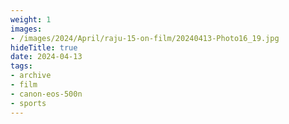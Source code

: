 ```yaml
---
weight: 1
images:
- /images/2024/April/raju-15-on-film/20240413-Photo16_19.jpg
hideTitle: true
date: 2024-04-13
tags:
- archive
- film
- canon-eos-500n
- sports
---
```

